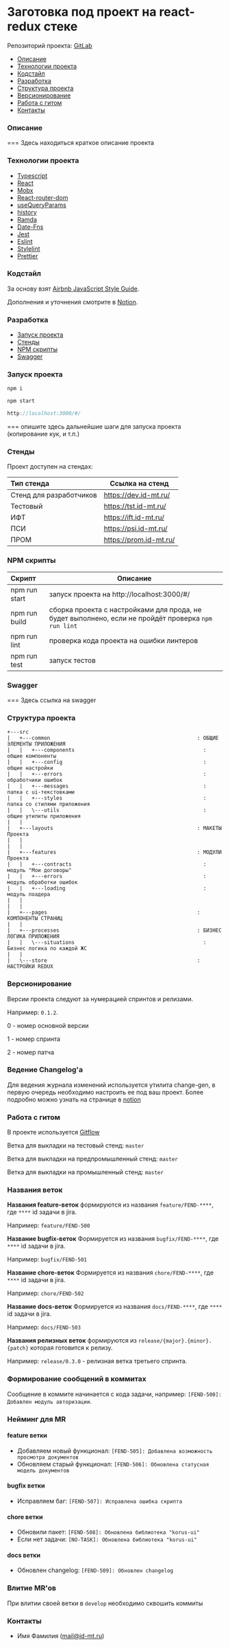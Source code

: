 # Заготовка под проект на react-redux стеке

Репозиторий проекта: [GitLab](http://gitlab.id-mt.ru/ui)

- [Описание](#описание)
- [Технологии проекта](#технологии-проекта)
- [Кодстайл](#кодстайл)
- [Разработка](#разработка)
- [Структура проекта](#структура-проекта)
- [Версионирование](#версионирование)
- [Работа с гитом](#работа-с-гитом)
- [Контакты](#контакты)

### Описание

=== Здесь находиться краткое описание проекта

### Технологии проекта

- [Typescript](https://www.typescriptlang.org/)
- [React](https://ru.reactjs.org/)
- [Mobx](https://mobx.js.org/README.html)
- [React-router-dom](https://reactrouter.com/web/guides/quick-start)
- [useQueryParams](https://github.com/pbeshai/use-query-params/tree/master/packages/use-query-params#readme)
- [history](https://github.com/ReactTraining/history)
- [Ramda](https://ramdajs.com/)
- [Date-Fns](https://date-fns.org/)
- [Jest](https://jestjs.io/)
- [Eslint](https://eslint.org/)
- [Stylelint](https://stylelint.io/)
- [Prettier](https://prettier.io/)

### Кодстайл

За основу взят [Airbnb JavaScript Style Guide](https://github.com/airbnb/javascript#airbnb-javascript-style-guide-).

Дополнения и уточнения смотрите в [Notion](https://classic-spell-04d.notion.site/b6cf7dbc27f44e2a9807f7e862d339fe).

### Разработка

- [Запуск проекта](#Запуск-проекта)
- [Стенды](#Стенды)
- [NPM скрипты](#npm-скрипты)
- [Swagger](#swagger)

### Запуск проекта

```javascript
npm i
```

```javascript
npm start
```

```javascript
http://localhost:3000/#/
```

=== опишите здесь дальнейшие шаги для запуска проекта (копирование кук, и т.п.)

### Стенды

Проект доступен на стендах:

| Тип стенда              | Ссылка на стенд          |
| :---------------------- | ------------------------ |
| Стенд для разработчиков | https://dev.id-mt.ru/  |
| Тестовый                | https://tst.id-mt.ru/  |
| ИФТ                     | https://ift.id-mt.ru/  |
| ПСИ                     | https://psi.id-mt.ru/  |
| ПРОМ                    | https://prom.id-mt.ru/ |

### NPM скрипты

| Скрипт        | Описание                                                                                            |
| :------------ | --------------------------------------------------------------------------------------------------- |
| npm run start | запуск проекта на http://localhost:3000/#/                                                          |
| npm run build | сборка проекта с настройками для прода, не будет выполнено, если не пройдёт проверка `npm run lint` |
| npm run lint  | проверка кода проекта на ошибки линтеров                                                            |
| npm run test  | запуск тестов                                                                                       |

### Swagger

=== Здесь ссылка на swagger

### Структура проекта

```
+---src
|   +---common                                                : ОБЩИЕ ЭЛЕМЕНТЫ ПРИЛОЖЕНИЯ
|   |   +---components                                          : общие компоненты
|   |   +---config                                              : общие настройки
|   |   +---errors                                              : обработчики ошибок
|   |   +---messages                                            : папка с ui-текстовками
|   |   +---styles                                              : папка со стилями приложения
|   |   \---utils                                               : общие утилиты приложения
|   |
|   +---layouts                                               : МАКЕТЫ Проекта
|   |
|   |
|   +---features                                              : МОДУЛИ Проекта
|   |   +---contracts                                           : модуль "Мои договоры"
|   |   +---errors                                              : модуль обработки ошибок
|   |   +---loading                                             : модуль лоадера
|   |
|   |
|   +---pages                                                 : КОМПОНЕНТЫ СТРАНИЦ
|   |
|   +---processes                                             : БИЗНЕС ЛОГИКА ПРИЛОЖЕНИЯ
|   |   \---situations                                          : Бизнес логика по каждой ЖС
|   |
|   \---store                                                 : НАСТРОЙКИ REDUX
```

### Версионирование

Версии проекта следуют за нумерацией спринтов и релизами.

Например: `0.1.2`.

0 - номер основной версии

1 - номер спринта

2 - номер патча

### Ведение Changelog'а

Для ведения журнала изменений используется утилита change-gen, в первую очередь необходимо настроить ее
под ваш проект. Более подробно можно узнать на странице в [notion](https://classic-spell-04d.notion.site/CHANGELOG-md-89c1ca6625084da7bd32b101f8e6b4bc)

### Работа с гитом

В проекте используется [Gitflow](https://classic-spell-04d.notion.site/Git-ef80d2b549f947b89873eab67736a6c6)

Ветка для выкладки на тестовый стенд: `master`

Ветка для выкладки на предпромышленный стенд: `master`

Ветка для выкладки на промышленный стенд: `master`

### Названия веток

**Названия feature-веток** формируются из названия `feature/FEND-****`, где `****` id задачи в jira.

Например: `feature/FEND-500`

**Название bugfix-веток** Формируется из названия `bugfix/FEND-****`, где `****` id задачи в jira.

Например: `bugfix/FEND-501`

**Название chore-веток** Формируется из названия `chore/FEND-****`, где `****` id задачи в jira.

Например: `chore/FEND-502`

**Название docs-веток** Формируется из названия `docs/FEND-****`, где `****` id задачи в jira.

Например: `docs/FEND-503`

**Названия релизных веток** формируются из `release/{major}.{minor}.{patch}` которая готовится к релизу.

Например: `release/0.3.0` - релизная ветка третьего спринта.

### Формирование сообщений в коммитах

Сообщение в коммите начинается с кода задачи, например: `[FEND-500]: Добавлен модуль авторизации`.

### Нейминг для MR

#### **feature ветки**

- Добавляем новый функционал: `[FEND-505]: Добавлена возможность просмотра документов`
- Обновляем старый функционал: `[FEND-506]: Обновлена статусная модель документов`

#### **bugfix ветки**

- Исправляем баг: `[FEND-507]: Исправлена ошибка скрипта`

#### **chore ветки**

- Обновили пакет: `[FEND-508]: Обновлена библиотека "korus-ui"`
- Если нет задачи: `[NO-TASK]: Обновлена библиотека "korus-ui"`

#### **docs ветки**

- Обновлен changelog: `[FEND-509]: Обновлен changelog`

### Влитие MR'ов

При влитии своей ветки в `develop` необходимо сквошить коммиты

### Контакты

- Имя Фамилия (mail@id-mt.ru)
